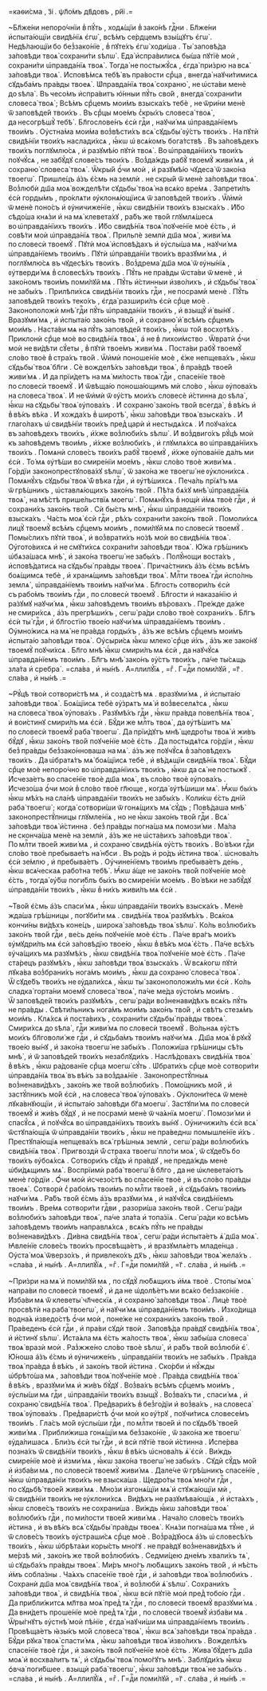 =каѳи́сма , з҃і . ѱл҃о́мъ дв҃довъ , ри҃і .=

~Бл҃же́ни непоро́чнїи в̾ пꙋ́ть , ходѧ́щїи в̾ зако́нѣ гдⷭ҇ни . Бл҃же́ни и҆спыта́ющїи свидѣ́нїѧ є҆гѡ̀ , всѣ́мъ се́рдцемъ взы́щꙋтъ є҆гѡ̀ . Недѣ́лающїи бо без̾зако́нїе , в̾ пꙋте́хъ є҆гѡ̀ ходи́ша . Ты̀ заповѣ́да за́повѣди твоѧ̀ сохрани́ти ѕѣлѡ̀ . Е҆да̀ и҆спра́вилисѧ бы́ша пꙋтїѐ моѝ , сохрани́ти ѡ҆правда́нїѧ твоѧ̀ . Тогда̀ не постыжꙋ́сѧ , є҆гда̀ при́зрю на всѧ̀ за́повѣди твоѧ̀ . И҆сповѣ́мсѧ тебѣ̀ въ пра́вости срⷣца , внегда̀ наꙋчи́тимисѧ сꙋдьба́мъ пра́вды твоеѧ̀ . Ѡ҆правда́нїѧ твоѧ̀ сохраню̀ , не ѡ҆ста́ви менѐ до ѕѣла̀ . Въ чесо́мъ и҆спра́витъ ю҆́нныи пꙋ́ть сво́й , внегда̀ сохрани́ти словеса̀ твоѧ̀ ; Всѣ́мъ срⷣцемъ мои́мъ взыска́хъ тебѐ , не ѿри́ни менѐ ѿ заповѣде́й твои́хъ . Въ срⷣцы мое́мъ с̾кры́хъ словеса̀ твоѧ̀ , да несогрѣшꙋ̀ тебѣ̀ . Бл҃гослове́нъ є҆сѝ гдⷭ҇и , наꙋчи́ мѧ ѡ҆правда́нїемъ твои́мъ . Оу҆стна́ма мои́ма воз̾вѣсти́хъ всѧ̀ сꙋдьбы̀ ᲂу҆́стъ твои́хъ . На пꙋтѝ свидѣ́нїи твои́хъ наслади́хсѧ , ꙗ҆́кѡ ѡ҆ всѧ́комъ бога́тствѣ . Въ за́повѣдехъ твои́хъ поглꙋмлю́сѧ , и҆ разꙋмѣ́ю пꙋтѝ твоѧ̀ . Во ѡ҆правда́нїихъ твои́хъ поꙋчꙋ́сѧ , не забꙋ́дꙋ слове́съ твои́хъ . Воз̾да́ждь рабꙋ̀ твоемꙋ̀ живи́ мѧ , и҆ сохраню̀ словеса̀ твоѧ̀ . Ѿкры́й ѻ҆́чи моѝ , и҆ разꙋмѣ́ю чꙋдеса̀ ѿ зако́на твоегѡ̀ . Пришле́цъ а҆́зъ є҆́смь на землѝ . не скры́й ѿ менѐ за́повѣди твоѧ̀ . Воз̾любѝ дш҃а моѧ̀ вожделѣ́ти сꙋдьбы̀ твоѧ̀ на всѧ́ко вре́мѧ . Запрети́лъ є҆сѝ горды́мъ , про́клѧти ᲂу҆клонѧ́ющїисѧ ѿ заповѣде́й твои́хъ . Ѿи҆мѝ ѿ менѐ поно́съ и҆ ᲂу҆ничиже́нїе , ꙗ҆́кѡ свидѣ́нїи твои́хъ взыска́хъ . И҆́бо сѣдо́ша кнѧ́зи и҆ на мѧ̀ клевета́хꙋ , ра́бъ же тво́й глꙋмлѧ́шесѧ во ѡ҆правда́нїихъ твои́хъ . И҆́бо свидѣ́нїѧ твоѧ̀ поꙋче́нїе моѐ є҆́сть , и҆ совѣ́ти моѝ ѡ҆правда́нїѧ твоѧ̀ . Прильпѐ землѝ дш҃а моѧ̀ , живи́ мѧ по словесѝ твоемꙋ̀ . Пꙋтѝ моѧ̀ и҆сповѣ́дахъ и҆ ᲂу҆слы́ша мѧ , наꙋчи́ мѧ ѡ҆правда́нїемъ твои́мъ . Пꙋтѝ ѡ҆правда́нїи твои́хъ вразꙋми́ мѧ , и҆ поглꙋмлю́сѧ въ чꙋдесѣ́хъ твои́хъ . Воз̾дрема̀ дш҃а моѧ̀ ѿ ᲂу҆ны́нїѧ , ᲂу҆тверди́ мѧ в̾ словесѣ́хъ твои́хъ . Пꙋ́ть не пра́вды ѿста́ви ѿ менѐ , и҆ зако́номъ твои́мъ поми́лꙋй мѧ . Пꙋ́ть и҆́стинныи и҆зво́лихъ , и҆ сꙋдьбы̀ твоѧ̀ не забы́хъ . Прилѣпи́хсѧ свидѣ́нїи твои́хъ гдⷭ҇и , не посрамѝ менѐ . Пꙋ́ть заповѣде́й твои́хъ теко́хъ , є҆гда̀ разшири́лъ є҆сѝ срⷣце моѐ . Законоположѝ мнѣ̀ гдⷭ҇и пꙋ́ть ѡ҆правда́нїи твои́хъ , и҆ взыщꙋ̀ и҆̀ вы́нꙋ . Вразꙋми́ мѧ , и҆ и҆спыта́ю зако́нъ тво́й , и҆ сохраню̀ и҆̀ всѣ́мъ срⷣцемъ мои́мъ . Наста́ви мѧ на пꙋ́ть заповѣде́й твои́хъ , ꙗ҆́кѡ то́й восхотѣ́хъ . Приклонѝ срⷣце моѐ во свидѣ́нїѧ твоѧ̀ , а҆ не в̾ лихои́мство . Ѿвратѝ ѻ҆́чи моѝ не ви́дѣти сꙋ́еты , в̾ пꙋтѝ твое́мъ живи́ мѧ . Поста́ви рабꙋ̀ твоемꙋ̀ сло́во твоѐ в̾ стра́хъ тво́й . Ѿи҆мѝ поноше́нїе моѐ , є҆́же непщева́хъ , ꙗ҆́кѡ сꙋдьбы̀ твоѧ̀ бл҃ги . Сѐ вожделѣ́хъ за́повѣди твоѧ̀ , в̾ пра́вдѣ твое́й живи́ мѧ . И҆ да прїи́детъ на мѧ̀ ми́лость твоѧ̀ гдⷭ҇и , спасе́нїе твоѐ по словесѝ твоемꙋ̀ . И҆ ѿвѣща́ю поноша́ющимъ мѝ сло́во , ꙗ҆́кѡ ᲂу҆пова́хъ на словеса̀ твоѧ̀ . И҆ не ѿи҆мѝ ѿ ᲂу҆́стъ мои́хъ словесѐ и҆́стинна до ѕѣла̀ , ꙗ҆́кѡ на сꙋдьбы̀ твоѧ̀ ᲂу҆пова́хъ . И҆ сохраню̀ зако́нъ тво́й всегда̀ , в̾ вѣ́къ и҆ в̾ вѣ́къ вѣ́ка . И҆ хожда́хъ в̾ широтѣ̀ , ꙗ҆́кѡ за́повѣди твоѧ̀ взыска́хъ . И҆ глаго́лахъ ѡ҆ свидѣ́нїи твои́хъ пред̾ царѝ и҆ нестыдѧ́хсѧ . И҆ поꙋча́хсѧ въ за́повѣдехъ твои́хъ , и҆́хже воз̾люби́хъ ѕѣлѡ̀ . И҆ воз̾двиго́хъ рꙋ́цѣ моѝ къ за́повѣдемъ твои́мъ , и҆́хже воз̾люби́хъ , и҆ глꙋмлѧ́хсѧ во ѡ҆правда́нїихъ твои́хъ . Помѧнѝ слове́съ твои́хъ рабꙋ̀ твоемꙋ̀ , и҆́хже ᲂу҆пова́нїе да́лъ ми є҆сѝ . То́ мѧ ᲂу҆тѣ́ши во смире́нїи мое́мъ , ꙗ҆́кѡ сло́во твоѐ живи́ мѧ . Го́рдїи законопрестꙋпова́хꙋ ѕѣлѡ̀ , ѿ зако́на же твоегѡ̀ не ᲂу҆клони́хсѧ . Помѧнꙋ́хъ сꙋдьбы̀ твоѧ̀ ѿ́ вѣка гдⷭ҇и , и҆ ᲂу҆тѣ́шихсѧ . Печа́ль прїѧ́тъ мѧ ѿ грѣ́шникъ , ѡ҆ставлѧ́ющихъ зако́нъ тво́й . Пѣ́та бѧ́хꙋ мнѣ̀ ѡ҆правда́нїѧ твоѧ̀ , на мѣ́стѣ прише́льствїѧ моегѡ̀ . Помѧнꙋ́хъ в̾ нощѝ и҆́мѧ твоѐ гдⷭ҇и , и҆ сохрани́хъ зако́нъ тво́й . Сѝ бы́сть мнѣ̀ , ꙗ҆́кѡ ѡ҆правда́нїи твои́хъ взыска́хъ . Ча́сть моѧ̀ є҆сѝ гдⷭ҇и , рѣ́хъ сохрани́ти зако́нъ тво́й . Помоли́хсѧ лицꙋ̀ твоемꙋ̀ всѣ́мъ срⷣцемъ мои́мъ , поми́лꙋй мѧ по словесѝ твоемꙋ̀ . Помы́слихъ пꙋтѝ твоѧ̀ , и҆ воз̾врати́хъ но́зѣ моѝ во свидѣ́нїѧ твоѧ̀ . Оу҆гото́вихсѧ и҆ не смꙋти́хсѧ сохрани́ти за́повѣди твоѧ̀ . Ю҆́жа грѣ́шникъ ѡ҆бѧза́шасѧ мнѣ̀ , и҆ зако́на твоегѡ̀ не забы́хъ . Полꙋ́нощи воста́хъ , и҆сповѣ́датисѧ на сꙋдьбы̀ пра́вды твоеѧ̀ . Прича́стникъ а҆́зъ є҆́смь всѣ́мъ боѧ́щимсѧ тебѐ , и҆ хранѧ́щимъ за́повѣди твоѧ̀ . Млⷭ҇ти твоеѧ̀ гдⷭ҇и и҆спо́лнь землѧ̀ , ѡ҆правда́нїемъ твои́мъ наꙋчи́ мѧ . Бл҃гость сотвори́лъ є҆сѝ съ рабо́мъ твои́мъ гдⷭ҇и , по словесѝ твоемꙋ̀ . Бл҃гости и҆ наказа́нїю и҆ ра́зꙋмꙋ наꙋчи́ мѧ , ꙗ҆́кѡ за́повѣдемъ твои́мъ вѣ́ровахъ . Пре́жде да́же не смири́хсѧ , а҆́зъ прегрѣши́хъ , сегѡ̀ ра́ди сло́во твоѐ сохрани́хъ . Бл҃гъ є҆сѝ ты̀ гдⷭ҇и , и҆ бл҃гостїю твое́ю наꙋчи́ мѧ ѡ҆правда́нїемъ твои́мъ . Оу҆мно́жисѧ на мѧ̀ не пра́вда горды́хъ , а҆́зъ же всѣ́мъ срⷣцемъ мои́мъ и҆спыта́ю за́повѣди твоѧ̀ . Оу҆сыри́сѧ ꙗ҆́кѡ млеко̀ срⷣце и҆́хъ , а҆́зъ же зако́нꙋ твоемꙋ̀ поꙋчи́хсѧ . Бл҃го мнѣ̀ ꙗ҆́кѡ смири́лъ мѧ є҆сѝ , да наꙋчꙋ́сѧ ѡ҆правда́нїемъ твои́мъ . Бл҃гъ мнѣ̀ зако́нъ ᲂу҆́стъ твои́хъ , па́че ты́сѧщь зла́та и҆ сребра̀ . =сла́ва , и҆ ны́нѣ . А҆=ллилꙋ́їѧ , =гⷤ . Г=дⷭ҇и поми́лꙋй , =г҃ . сла́ва , и҆ ны́нѣ .=

~Рꙋ́цѣ твоѝ сотвори́стѣ мѧ , и҆ созда́стѣ мѧ . вразꙋми́ мѧ , и҆ и҆спыта́ю за́повѣди твоѧ̀ . Боѧ́щїисѧ тебѐ ᲂу҆́зрѧтъ мѧ̀ и҆ воз̾веселѧ́тсѧ , ꙗ҆́кѡ на словеса̀ твоѧ̀ ᲂу҆пова́хъ . Разꙋмѣ́хъ гдⷭ҇и , ꙗ҆́кѡ пра́вда повелѣ́нїѧ твоѧ̀ , и҆ вои́стинꙋ смири́лъ мѧ є҆сѝ . Бꙋ́ди же млⷭ҇ть твоѧ̀ , да ᲂу҆тѣ́шитъ мѧ̀ по словесѝ твоемꙋ̀ раба̀ твоегѡ̀ . Да прїи́дꙋтъ мнѣ̀ щедро́ты твоѧ̀ и҆ жи́въ бꙋ́дꙋ , ꙗ҆́кѡ зако́нъ тво́й поꙋче́нїе моѐ є҆́сть . Да постыдѧ́тсѧ го́рдїи , ꙗ҆́кѡ без̾ пра́вды без̾зако́нноваша на мѧ̀ . а҆́зъ же поꙋчꙋ́сѧ в̾ за́повѣдехъ твои́хъ . Да ѡ҆братѧ́тъ мѧ̀ боѧ́щїисѧ тебѐ , и҆ вѣ́дѧщїи свидѣ́нїѧ твоѧ̀ . Бꙋ́ди срⷣце моѐ непоро́чно во ѡ҆правда́нїихъ твои́хъ , ꙗ҆́кѡ да сѧ̀ не постыжꙋ̀ . И҆счеза́етъ во спасе́нїе твоѐ дш҃а моѧ̀ , въ сло́во твоѐ ᲂу҆пова́хъ . И҆счезо́ша ѻ҆́чи моѝ в̾ сло́во твоѐ гл҃юще , когда̀ ᲂу҆тѣ́шиши мѧ̀ . Ꙗ҆́кѡ бы́хъ ꙗ҆́кѡ мѣ́хъ на сла́нѣ ѡ҆правда́нїи твои́хъ не забы́хъ . Коли́кѡ є҆́сть дні́й раба̀ твоегѡ̀ ; когда̀ сотвори́ши ѿ гонѧ́щихъ мѧ̀ сꙋ́дъ ; Повѣ́даша мнѣ̀ законопрестꙋ́пницы глꙋмле́нїѧ , но не ꙗ҆́кѡ зако́нъ тво́й гдⷭ҇и . Всѧ̀ за́повѣди твоѧ̀ и҆́стинна . без̾ пра́вды погна́ша мѧ помози́ ми . Ма́ла не сконча́ша менѐ на землѝ , а҆́зъ же не ѡ҆ста́вихъ за́повѣди твоѧ̀ . По млⷭ҇ти твое́й живи́ мѧ , и҆ сохраню̀ свидѣ́нїѧ ᲂу҆́стъ твои́хъ . Во́ вѣки гдⷭ҇и сло́во твоѐ пребывае́тъ на́ нб҃си . Въ ро́дъ и҆ ро́дъ и҆́стина твоѧ̀ . ѡ҆снова́лъ є҆сѝ зе́млю , и҆ пребыва́етъ . Оу҆чине́нїемъ твои́мъ пребыва́етъ де́нь , ꙗ҆́кѡ всѧ́ческаѧ рабо́тна тебѣ̀ . Ꙗ҆́кѡ а҆́ще не зако́нъ тво́й поꙋче́нїе моѐ є҆́сть , тогда̀ ᲂу҆́бѡ поги́блъ бы́хъ во смире́нїи мое́мъ . Во́ вѣки не забꙋ́дꙋ ѡ҆правда́нїи твои́хъ , ꙗ҆́кѡ в̾ ни́хъ живи́лъ мѧ є҆сѝ .

~Тво́й є҆́смь а҆́зъ спаси́ мѧ , ꙗ҆́кѡ ѡ҆правда́нїи твои́хъ взыска́хъ . Менѐ жда́ша грѣ́шницы , погꙋби́ти мѧ . свидѣ́нїѧ твоѧ̀ разꙋмѣ́хъ . Всѧ́коѧ кончи́ны ви́дѣхъ коне́цъ , широка̀ за́повѣдь твоѧ̀ ѕѣлѡ̀ . Ко́ль воз̾люби́хъ зако́нъ тво́й гдⷭ҇и , ве́сь де́нь поꙋче́нїе моѐ є҆́сть . Па́че вра́гъ мои́хъ ᲂу҆мꙋдри́лъ мѧ є҆сѝ за́повѣдїю твое́ю , ꙗ҆́кѡ в̾ вѣ́къ моѧ̀ є҆́сть . Па́че всѣ́хъ ᲂу҆ча́щихъ мѧ разꙋмѣ́хъ , ꙗ҆́кѡ свидѣ́нїѧ твоѧ̀ поꙋче́нїе моѐ є҆́сть . Па́че ста́рецъ разꙋмѣ́хъ , ꙗ҆́кѡ за́повѣди твоѧ̀ взыска́хъ . Ѿ всѧ́когѡ пꙋтѝ лꙋка́ва воз̾брани́хъ нога́мъ мои́мъ , ꙗ҆́кѡ да сохраню̀ словеса̀ твоѧ̀ . Ѿ сꙋде́бъ твои́хъ не ᲂу҆дали́хсѧ , ꙗ҆́кѡ ты̀ законоположи́лъ ми є҆сѝ . Ко́ль сладка̀ горта́ни моемꙋ̀ словеса̀ твоѧ̀ , па́че ме́да ᲂу҆сто́мъ мои́мъ . Ѿ заповѣде́й твои́хъ разꙋмѣ́хъ , сегѡ̀ ра́ди воз̾ненави́дѣхъ всѧ́къ пꙋ́ть не пра́вды . Свѣти́льникъ нога́мъ мои́мъ зако́нъ тво́й , и҆ свѣ́тъ стезѧ́мъ мои́мъ . Клѧ́хсѧ и҆ поста́вихъ , сохрани́ти сꙋдьбы̀ пра́вды твоеѧ̀ . Смири́хсѧ до ѕѣла̀ , гдⷭ҇и живи́ мѧ по словесѝ твоемꙋ̀ . Во́льнаѧ ᲂу҆́стъ мои́хъ бл҃говоли́ же гдⷭ҇и , и҆ сꙋдьба́мъ твои́мъ наꙋчи́ мѧ . Дш҃а моѧ̀ в̾ рꙋкꙋ̀ твое́ю вы́нꙋ , и҆ зако́на твоегѡ̀ не забы́хъ . Положи́ша грѣ́шницы сѣ́ть мнѣ̀ , и҆ ѿ заповѣде́й твои́хъ незаблꙋди́хъ . Наслѣ́довахъ свидѣ́нїѧ твоѧ̀ в̾ вѣ́къ , ꙗ҆́кѡ ра́дованїе срⷣца моегѡ̀ сꙋ́ть . Ѡ҆брати́хъ срⷣце моѐ сотвори́ти ѡ҆правда́нїѧ твоѧ̀ въ вѣ́къ за воз̾даѧ́нїе . Законопрестꙋ́пныѧ воз̾ненави́дѣхъ , зако́нъ же тво́й воз̾люби́хъ . Помо́щникъ мо́й , и҆ застꙋ́пникъ мо́й є҆сѝ , на словеса̀ твоѧ̀ ᲂу҆пова́хъ . Оу҆клони́тесѧ ѿ менѐ лꙋка́внꙋющїи , и҆ и҆спыта́ю за́повѣди бг҃а моегѡ̀ . Застꙋпи́ мѧ по словесѝ твоемꙋ̀ и҆ жи́въ бꙋ́дꙋ , и҆ не посрамѝ менѐ ѿ ча́ѧнїѧ моегѡ̀ . Помози́ ми и҆ спасꙋ́сѧ , и҆ поꙋчꙋ́сѧ во ѡ҆правда́нїихъ твои́хъ вы́нꙋ . Оу҆ничижи́лъ є҆сѝ всѧ̀ ѿстꙋпа́ющїѧ ѿ ѡ҆правда́нїи твои́хъ , ꙗ҆́кѡ не пра́веднѡ помышле́нїе и҆́хъ . Престꙋпа́ющїѧ непщева́хъ всѧ̀ грѣ́шныѧ землѝ , сегѡ̀ ра́ди воз̾люби́хъ свидѣ́нїѧ твоѧ̀ . Пригвоздѝ ѿ́ страха твоегѡ̀ пло́ти моѧ̀ , ѿ сꙋде́бъ бо твои́хъ ᲂу҆боѧ́хсѧ . Сотвори́хъ сꙋ́дъ и҆ пра́вдꙋ , не преда́ждь менѐ ѡ҆би́дѧщимъ мѧ̀ . Воспрїимѝ раба̀ твоегѡ̀ в̾ бл҃го , да не ѡ҆клевета́ютъ менѐ го́рдїи . Ѻ҆́чи моѝ и҆счезо́стѣ во спасе́нїе твоѐ , и҆ въ сло́во пра́вды твоеѧ̀ . Сотворѝ с̾ рабо́мъ твои́мъ по млⷭ҇ти твое́й , и҆ сꙋдьба́мъ твои́мъ наꙋчи́ мѧ . Ра́бъ тво́й є҆́смь а҆́зъ вразꙋми́ мѧ , и҆ наꙋчꙋ́сѧ свидѣ́нїемъ твои́мъ . Вре́мѧ сотвори́ти гдⷭ҇ви , разори́ша зако́нъ тво́й . Сегѡ̀ ра́ди воз̾люби́хъ за́повѣди твоѧ̀ , па́че зла́та и҆ топа́зїѧ . Сегѡ̀ ра́ди ко всѣ́мъ за́повѣдемъ твои́мъ направлѧ́хсѧ , всѧ́къ пꙋ́ть не пра́вды воз̾ненави́дѣхъ . Ди́вна свидѣ́нїѧ твоѧ̀ , сегѡ̀ ра́ди и҆спыта́етъ ѧ҆̀ дш҃а моѧ̀ . Ꙗ҆вле́нїе слове́съ твои́хъ просвѣща́етъ , и҆ вразꙋмлѧ́етъ младе́нца . Оу҆ста̀ моѧ̀ ѿверзо́хъ , и҆ привлеко́хъ дх҃ъ , ꙗ҆́кѡ за́повѣди твоѧ̀ жела́хъ . =сла́ва , и҆ ны́нѣ . А҆=ллилꙋ́їѧ , =гⷤ . Г=дⷭ҇и поми́лꙋй , =г҃ . сла́ва , и҆ ны́нѣ .=

~При́зри на мѧ̀ и҆ поми́лꙋй мѧ , по сꙋдꙋ̀ лю́бѧщихъ и҆́мѧ твоѐ . Стопы̀ моѧ̀ напра́ви по словесѝ твоемꙋ̀ , и҆ да не ѡ҆долѣ́етъ ми всѧ́ко без̾зако́нїе . И҆зба́ви мѧ ѿ клеветы̀ чл҃ческїѧ , и҆ сохраню̀ за́повѣди твоѧ̀ . Лицѐ твоѐ просвѣтѝ на раба̀ твоегѡ̀ , и҆ наꙋчи́ мѧ ѡ҆правда́нїемъ твои́мъ . И҆зхо́дища водна́ѧ и҆зведо́стѣ ѻ҆́чи моѝ , поне́же не сохрани́хъ зако́нъ тво́й . Пра́веденъ є҆сѝ гдⷭ҇и , и҆ пра́ви сꙋдѝ твоѝ . Заповѣ́да пра́вдꙋ свидѣ́нїѧ твоѧ̀ , и҆ и҆́стинꙋ ѕѣлѡ̀ . И҆ста́ѧла мѧ є҆́сть жа́лость твоѧ̀ , ꙗ҆́кѡ забы́ша словеса̀ твоѧ̀ вразѝ моѝ . Раз̾жже́но сло́во твоѐ ѕѣлѡ̀ , и҆ ра́бъ тво́й воз̾любѝ є҆̀ . Ю҆́ноша а҆́зъ є҆́смь и҆ ᲂу҆ничиже́нъ , ѡ҆правда́нїи твои́хъ не забы́хъ . Пра́вда твоѧ̀ пра́вда в̾ вѣ́къ , и҆ зако́нъ тво́й и҆́стина . Ско́рби и҆ нꙋ́жды ѡ҆брѣто́ша мѧ , за́повѣди твоѧ̀ поꙋче́нїе моѐ . Пра́вда свидѣ́нїѧ твоѧ̀ в̾ вѣ́къ , вразꙋми́ мѧ и҆ жи́въ бꙋ́дꙋ . Воз̾ва́хъ всѣ́мъ срⷣцемъ мои́мъ , ᲂу҆слы́ши мѧ гдⷭ҇и , ѡ҆правда́нїи твои́хъ взыщꙋ̀ . Воз̾ва́хъ ти , спаси́ мѧ , и҆ сохраню̀ свидѣ́нїѧ твоѧ̀ . Пред̾вари́хъ в̾ без̾го́дїи и҆ воз̾ва́хъ , на словеса̀ твоѧ̀ ᲂу҆пова́хъ . Пред̾вари́стѣ ѻ҆́чи моѝ ко ᲂу҆́трꙋ , поꙋчи́тисѧ словесе́мъ твои́мъ . Гла́съ мо́й ᲂу҆слы́ши гдⷭ҇и , по млⷭ҇ти твое́й и҆ по сꙋдьбѣ̀ твое́й живи́ мѧ . Прибли́жиша гонѧ́щїи мѧ без̾зако́нїе , ѿ зако́на же твоегѡ̀ ᲂу҆да́лишасѧ . Бли́зъ є҆сѝ ты̀ гдⷭ҇и , и҆ всѝ пꙋтїѐ твоѝ и҆́стинна . И҆спе́рва позна́хъ ѿ свидѣ́нїи твои́хъ , ꙗ҆́кѡ в̾ вѣ́къ ѡ҆снова́лъ ѧ҆̀ є҆сѝ . Ви́ждь смире́нїе моѐ и҆ и҆зми́ мѧ , ꙗ҆́кѡ зако́на твоегѡ̀ не забы́хъ . Сꙋдѝ сꙋ́дъ мо́й и҆ и҆зба́ви мѧ , по словесѝ твоемꙋ̀ живи́ мѧ . Дале́че ѿ грѣ́шникъ спасе́нїе , ꙗ҆́кѡ ѡ҆правда́нїи твои́хъ не взыска́ша . Щедро́ты твоѧ̀ мно́ги гдⷭ҇и , по сꙋдьбѣ̀ твое́й живи́ мѧ . Мно́зи и҆згонѧ́щїи мѧ̀ и҆ стꙋжа́ющїи мѝ , ѿ свидѣ́нїи твои́хъ не ᲂу҆клони́хсѧ . Ви́дѣхъ не разꙋмѣва́ющїѧ , и҆ и҆ста́ѧхъ , ꙗ҆́кѡ слове́съ твои́хъ не сохрани́ша . Ви́ждь ꙗ҆́кѡ за́повѣди твоѧ̀ воз̾люби́хъ гдⷭ҇и , по ми́лости твое́й живи́ мѧ . Нача́ло слове́съ твои́хъ и҆́стина , и҆ въ вѣ́къ всѧ̀ сꙋдьбы̀ пра́вды твоеѧ̀ . Кнѧ́зи погна́ша мѧ тꙋ́не , и҆ ѿ слове́съ твои́хъ ᲂу҆страши́сѧ срⷣце моѐ . Воз̾ра́дꙋюсѧ а҆́зъ ѡ҆ словесѣ́хъ твои́хъ , ꙗ҆́кѡ ѡ҆брѣта́ѧи коры́сть мно́гꙋ . не пра́вдꙋ воз̾ненави́дѣхъ и҆ ме́рзѣ мѝ , зако́нъ же тво́й воз̾люби́хъ . Седми́цею дне́мъ хвали́хъ тѧ̀ , ѡ҆ сꙋдьба́хъ пра́вды твоеѧ̀ . Ми́ръ мно́гъ лю́бѧщихъ зако́нъ тво́й , и҆ нѣ́сть и҆́мъ собла́зны . Ча́ѧхъ спасе́нїе твоѐ гдⷭ҇и , и҆ за́повѣди твоѧ̀ воз̾люби́хъ . Сохранѝ дш҃а моѧ̀ свидѣ́нїѧ твоѧ̀ , и҆ воз̾любѝ ѧ҆̀ ѕѣлѡ̀ . Сохрани́хъ за́повѣди твоѧ̀ , и҆ свидѣ́нїѧ твоѧ̀ , ꙗ҆́кѡ всѝ пꙋтїѐ моѝ пред̾ тобо́ю гдⷭ҇и . Да прибли́житсѧ мл҃тва моѧ̀ пред̾ тѧ̀ гдⷭ҇и , по словесѝ твоемꙋ̀ вразꙋми́ мѧ . Да вни́детъ проше́нїе моѐ пред̾ тѧ̀ гдⷭ҇и , по словесѝ твоемꙋ̀ и҆зба́ви мѧ . Ѿры́гнꙋтъ ᲂу҆стнѣ̀ моѝ пѣ́нїе , є҆гда̀ наꙋчи́ши мѧ ѡ҆правда́нїемъ твои́мъ . Провѣща́етъ ꙗ҆зы́къ мо́й словеса̀ твоѧ̀ , ꙗ҆́кѡ всѧ̀ за́повѣди твоѧ̀ пра́вда . Бꙋ́ди рꙋка̀ твоѧ̀ спасти́ мѧ , ꙗ҆́кѡ за́повѣди твоѧ̀ и҆зво́лихъ . Вожделѣ́хъ спасе́нїе твоѐ гдⷭ҇и , и҆ зако́нъ тво́й поꙋче́нїе моѐ є҆́сть . Жива̀ бꙋ́детъ дш҃а моѧ̀ и҆ восхва́литъ тѧ̀ , и҆ сꙋдьбы̀ твоѧ̀ помо́гꙋтъ мнѣ̀ . Заблꙋди́хъ ꙗ҆́кѡ ѻ҆вча̀ поги́бшее . взыщѝ раба̀ твоегѡ̀ , ꙗ҆́кѡ за́повѣди твоѧ̀ не забы́хъ . =сла́ва , и҆ ны́нѣ . А҆=ллилꙋ́їѧ , =гⷤ . Г=дⷭ҇и поми́лꙋй , =г҃ . сла́ва , и҆ ны́нѣ .=

